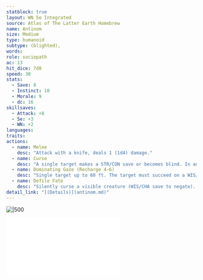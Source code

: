 ```yaml
---
statblock: true
layout: WN 5e Integrated
source: Atlas of The Latter Earth Homebrew
name: Antinom
size: Medium
type: humanoid
subtype: (blighted),
words: 
role: sociopath
ac: 13
hit_dice: 7d8
speed: 30
stats:
  - Save: 8
  - Instinct: 10
  - Morale: 9
  - dc: 16
skillsaves:
  - Attack: +8
  - 5e: +3
  - WN: +2
languages: 
traits:
actions:
  - name: Melee
    desc: "Attack with a knife, deals 1 (1d4) damage."
  - name: Curse
    desc: "A single target makes a STR/CON save or becomes blind. In addition, some random curse effect causes 18 (4d6 + 4) damage. 1 pt."
  - name: Dominating Gaze (Recharge 4–6)
    desc: "Single target up to 60 ft. The target must succeed on a WIS/CHA save or be forced to immediately make their most effective weapon attack or at-will spell or magical attack against a target chosen by this creature. 2 pt."
  - name: Defile Fate
    desc: "Silently curse a visible creature (WIS/CHA save to negate). Effects can be varied (roll a d4), such as: (1) next skill check fails catastrophically, (2) fails next save, (3) suffers 7 (2d6) damage in a random accident, (4) suffers exhaustion. A target is not aware that it has been cursed."
detail_link: "[(Details)](antinom.md)"
---
```


![|500](https://i.imgur.com/XjJXBke.png)


![Antinom](campaign/arrival/context/cultures.md#Antinom)